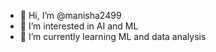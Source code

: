 - 👋 Hi, I’m @manisha2499
- 👀 I’m interested in AI and ML
- 🌱 I’m currently learning ML and data analysis

